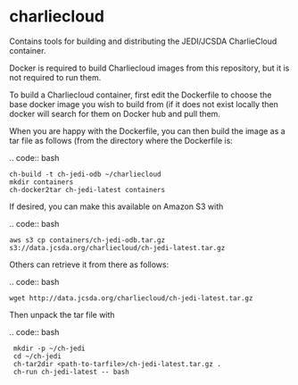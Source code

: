 # charliecloud
Contains tools for building and distributing the JEDI/JCSDA CharlieCloud container.

Docker is required to build Charliecloud images from this repository, but it is not required to run them.

To build a Charliecloud container, first edit the Dockerfile to choose the base docker image you wish to build from (if it does not exist locally then docker will search for them on Docker hub and pull them.

When you are happy with the Dockerfile, you can then build the image as a tar file as follows (from the directory where the Dockerfile is:

.. code:: bash
   
    ch-build -t ch-jedi-odb ~/charliecloud
    mkdir containers
    ch-docker2tar ch-jedi-latest containers
    
If desired, you can make this available on Amazon S3 with 

.. code:: bash

    aws s3 cp containers/ch-jedi-odb.tar.gz s3://data.jcsda.org/charliecloud/ch-jedi-latest.tar.gz

Others can retrieve it from there as follows:

.. code:: bash

    wget http://data.jcsda.org/charliecloud/ch-jedi-latest.tar.gz
    
 Then unpack the tar file with
 
 .. code:: bash
 
     mkdir -p ~/ch-jedi
     cd ~/ch-jedi
     ch-tar2dir <path-to-tarfile>/ch-jedi-latest.tar.gz .
     ch-run ch-jedi-latest -- bash
